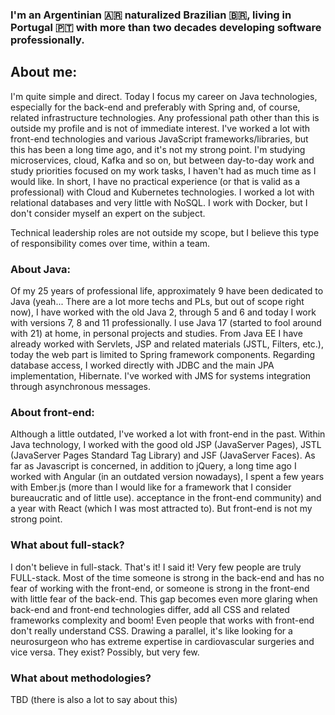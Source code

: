 ### I'm an Argentinian 🇦🇷 naturalized Brazilian 🇧🇷, living in Portugal 🇵🇹 with more than two decades developing software professionally.

## About me:
I'm quite simple and direct. Today I focus my career on Java technologies, especially for the back-end and preferably with Spring and, of course, related infrastructure technologies. Any professional path other than this is outside my profile and is not of immediate interest. I've worked a lot with front-end technologies and various JavaScript frameworks/libraries, but this has been a long time ago, and it's not my strong point. I'm studying microservices, cloud, Kafka and so on, but between day-to-day work and study priorities focused on my work tasks, I haven't had as much time as I would like. In short, I have no practical experience (or that is valid as a professional) with Cloud and Kubernetes technologies. I worked a lot with relational databases and very little with NoSQL. I work with Docker, but I don't consider myself an expert on the subject.

Technical leadership roles are not outside my scope, but I believe this type of responsibility comes over time, within a team.

### About Java: 
Of my 25 years of professional life, approximately 9 have been dedicated to Java (yeah... There are a lot more techs and PLs, but out of scope right now), I have worked with the old Java 2, through 5 and 6 and today I work with versions 7, 8 and 11 professionally. I use Java 17 (started to fool around with 21) at home, in personal projects and studies. From Java EE I have already worked with Servlets, JSP and related materials (JSTL, Filters, etc.), today the web part is limited to Spring framework components. Regarding database access, I worked directly with JDBC and the main JPA implementation, Hibernate. I've worked with JMS for systems integration through asynchronous messages.

### About front-end: 
Although a little outdated, I've worked a lot with front-end in the past. Within Java technology, I worked with the good old JSP (JavaServer Pages), JSTL (JavaServer Pages Standard Tag Library) and JSF (JavaServer Faces). As far as Javascript is concerned, in addition to jQuery, a long time ago I worked with Angular (in an outdated version nowadays), I spent a few years with Ember.js (more than I would like for a framework that I consider bureaucratic and of little use). acceptance in the front-end community) and a year with React (which I was most attracted to). But front-end is not my strong point.

### What about full-stack? 
I don't believe in full-stack. That's it! I said it! Very few people are truly FULL-stack. Most of the time someone is strong in the back-end and has no fear of working with the front-end, or someone is strong in the front-end with little fear of the back-end. This gap becomes even more glaring when back-end and front-end technologies differ, add all CSS and related frameworks complexity and boom! Even people that works with front-end don't really understand CSS. Drawing a parallel, it's like looking for a neurosurgeon who has extreme expertise in cardiovascular surgeries and vice versa. They exist? Possibly, but very few.

### What about methodologies?

TBD (there is also a lot to say about this)
